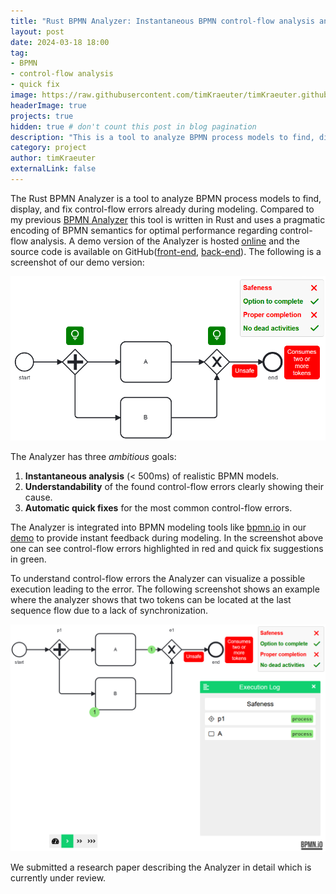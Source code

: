 ```yaml
---
title: "Rust BPMN Analyzer: Instantaneous BPMN control-flow analysis and error resolution :fire:"
layout: post
date: 2024-03-18 18:00
tag:
- BPMN
- control-flow analysis
- quick fix
image: https://raw.githubusercontent.com/timKraeuter/timKraeuter.github.io/master/assets/images/bpmnAnalyzer/icon.svg
headerImage: true
projects: true
hidden: true # don't count this post in blog pagination
description: "This is a tool to analyze BPMN process models to find, display, and fix control-flow errors already during modeling."
category: project
author: timKraeuter
externalLink: false
---
```

The Rust BPMN Analyzer is a tool to analyze BPMN process models to find, display, and fix control-flow errors already during modeling.
Compared to my previous [BPMN Analyzer](https://timkraeuter.com/bpmn-analyzer/) this tool is written in Rust and uses a pragmatic encoding of BPMN semantics for optimal performance regarding control-flow analysis.
A demo version of the Analyzer is hosted [online](https://bpm-2024.whitefield-c9fed487.northeurope.azurecontainerapps.io/) and the source code is available on GitHub([front-end](https://github.com/timKraeuter/bpmn-analyzer-js), [back-end](https://github.com/timKraeuter/RustBPMNAnalyzer)).
The following is a screenshot of our demo version:

<!-- 
I could make a YouTube demonstration and add it here. For now I will add a screenshot
-->
![Modeling with the Rust BPMN Analyzer enabled](https://raw.githubusercontent.com/timKraeuter/timKraeuter.github.io/master/assets/images/rustBPMNAnalyzer/modeling.png)

The Analyzer has three _ambitious_ goals:

1. **Instantaneous analysis** (< 500ms) of realistic BPMN models.
2. **Understandability** of the found control-flow errors clearly showing their cause.
3. **Automatic quick fixes** for the most common control-flow errors.

The Analyzer is integrated into BPMN modeling tools like [bpmn.io](https://bpmn.io/) in our [demo](https://bpm-2024.whitefield-c9fed487.northeurope.azurecontainerapps.io/) to provide instant feedback during modeling.
In the screenshot above one can see control-flow errors highlighted in red and quick fix suggestions in green.

To understand control-flow errors the Analyzer can visualize a possible execution leading to the error.
The following screenshot shows an example where the analyzer shows that two tokens can be located at the last sequence flow due to a lack of synchronization.

![Error example in the Rust BPMN Analyzer](https://raw.githubusercontent.com/timKraeuter/timKraeuter.github.io/master/assets/images/rustBPMNAnalyzer/counter-example.png)

We submitted a research paper describing the Analyzer in detail which is currently under review.
